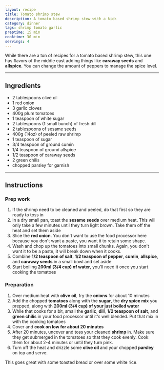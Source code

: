 ```yaml
---
layout: recipe
title: Tomato shrimp stew
description: A tomato based shrimp stew with a kick
category: dinner
tags: shrimp tomato garlic
preptime: 15 min
cooktime: 30 min
servings: 4
---
```


While there are a ton of recipes for a tomato based shrimp stew, this one has flavors of the middle east adding things like **caraway seeds** and **allspice**. You can change the amount of peppers to manage the spice level.

___

<div class="recipe-ingredients">

<h2>Ingredients</h2>

<ul class="ingredient-list">
    <li>2 tablespoons olive oil</li>
    <li>1 red onion</li>
    <li>3 garlic cloves</li>
    <li>400g plum tomatoes</li>
    <li>1 teaspoon of white sugar</li>
    <li>2 tablespoons (1 small bunch) of fresh dill</li>
    <li>2 tablespoons of sesame seeds</li>
    <li>400g (14oz) of peeled raw shrimp</li>
    <li>1 teaspoon of sugar</li>
    <li>3/4 teaspoon of ground cumin</li>
    <li>1/4 teaspoon of ground allspice</li>
    <li>1/2 teaspoon of caraway seeds</li>
    <li>2 green chilis</li>
    <li>chopped parsley for garnish</li>
</ul>

</div>

___

## Instructions

### Prep work
1. If the shrimp need to be cleaned and peeled, do that first so they are ready to toss in
2. In a dry small pan, toast the **sesame seeds** over medium heat. This will only take a few minutes until they turn light brown. Take them off the heat and set them aside
3. Slice the **red onion**. You don't want to use the food processor here because you don't want a paste, you want it to retain some shape.
4. Wash and chop up the tomatoes into small chunks. Again, you don't want it to be a paste, it will break down when it cooks.
5. Combine **1/2 teaspoon of salt**, **1/2 teaspoon of pepper**, **cumin**, **allspice**, and **caraway seeds** in a small bowl and set aside
6. Start boiling **200ml (3/4 cup) of water**, you'll need it once you start cooking the tomatoes

### Preparation

1. Over medium heat with **olive oil**, fry the **onions** for about 10 minutes
2. Add the chopped **tomatoes** along with the **sugar**, the **dry spice mix** you prepped, along with **200ml (3/4 cup) of your just boiled water**
3. While that cooks for a bit, small the **garlic**, **dill**, **1/2 teaspoon of salt**, and **green chilis** in your food processor until it's well blended. Put that mix in with the cooking tomatoes 
4. Cover and **cook on low for about 20 minutes**
5. After 20 minutes, uncover and toss your cleaned **shrimp** in. Make sure they get submerged in the tomatoes so that they cook evenly. Cook them for about 2-4 minutes or until they turn pink.
6. Turn off the heat and drizzle some **olive oil** and your chopped **parsley** on top and serve.


This goes great with some toasted bread or over some white rice.

